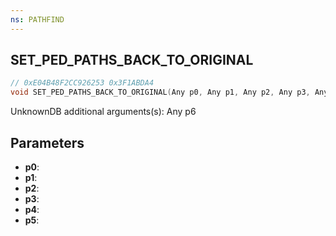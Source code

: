 ```yaml
---
ns: PATHFIND
---
```

## SET_PED_PATHS_BACK_TO_ORIGINAL

```c
// 0xE04B48F2CC926253 0x3F1ABDA4
void SET_PED_PATHS_BACK_TO_ORIGINAL(Any p0, Any p1, Any p2, Any p3, Any p4, Any p5);
```

UnknownDB additional arguments(s): Any p6

## Parameters
* **p0**: 
* **p1**: 
* **p2**: 
* **p3**: 
* **p4**: 
* **p5**: 

